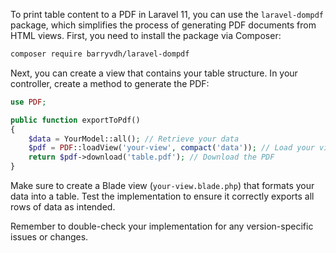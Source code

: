 To print table content to a PDF in Laravel 11, you can use the `laravel-dompdf` package, which simplifies the process of generating PDF documents from HTML views. First, you need to install the package via Composer:

```bash
composer require barryvdh/laravel-dompdf
```

Next, you can create a view that contains your table structure. In your controller, create a method to generate the PDF:

```php
use PDF;

public function exportToPdf()
{
    $data = YourModel::all(); // Retrieve your data
    $pdf = PDF::loadView('your-view', compact('data')); // Load your view with data
    return $pdf->download('table.pdf'); // Download the PDF
}
```

Make sure to create a Blade view (`your-view.blade.php`) that formats your data into a table. Test the implementation to ensure it correctly exports all rows of data as intended.

Remember to double-check your implementation for any version-specific issues or changes.
